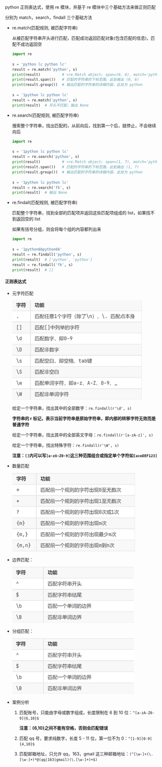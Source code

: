 python 正则表达式，使用 re 模块，并基于 re 模块中三个基础方法来做正则匹配

分别为 match，search，findall 三个基础方法

+ re.match(匹配规则, 被匹配字符串)

    从被匹配字符串开头进行匹配，匹配成功返回匹配对象(包含匹配的信息)，匹配不成功返回空

    ```python
    import re
    
    s = 'python lc python lc'
    result = re.match('python', s)
    print(result)          # <re.Match object; span=(0, 6), match='python'>
    print(result.span())   # 匹配的字符串的下标范围，此处输出 (0, 6)
    print(result.group())  # 输出匹配的字符串的详细内容，此处为 python
    
    s = '1python lc python lc'
    result = re.match('python', s)
    print(result)  # 开头不匹配，输出 None
    ```

+ re.search(匹配规则, 被匹配字符串)

    搜索整个字符串，找出匹配的，从前向后，找到第一个后，就停止，不会继续向后

    ```python
    import re
    
    s = '1python lc python lc'
    result = re.search('python', s)
    print(result)          # <re.Match object; span=(1, 7), match='python'>
    print(result.span())   # 匹配的字符串的下标范围，此处输出 (1, 7)
    print(result.group())  # 输出匹配的字符串的详细内容，此处为 python
    
    s = '1python lc python lc'
    result = re.search('fk', s)
    print(result)  # 输出 None
    ```

+ re.findall(匹配规则, 被匹配字符串)

    匹配整个字符串，找到全部的匹配项并返回这些匹配项组成的 list，如果找不到返回空的 list

    如果有括号分组，则会将每个组的内容都列出来

    ```python
    import re
    
    s = '1python66python66'
    result = re.findall('python', s)
    print(result)  # ['python', 'python']
    result = re.findall('fk', s)
    print(result)  # []
    ```

#### 正则表达式

+ 元字符匹配

    <img src="https://raw.githubusercontent.com/hacker-dvd/notes/master/img/202301171055918.png" alt="image-20230117105456827" style="zoom:67%;" />

    给定一个字符串，找出其中的全部数字：`re.findall(r'\d', s)`

    **字符串的 r 标记，表示当前字符串是原始字符串，即内部的转移字符无效而是普通字符**

    给定一个字符串，找出其中的全部英文字母：`re.findall(r'[a-zA-z]', s)`

    给定一个字符串，找出特殊字符：`re.findall(r'\W', s)`

    **注意：`[]`内可以写`[a-zA-Z0-9]`这三种范围组合或指定单个字符如`[aceDEF123]`**

+ 数量匹配

    <img src="https://raw.githubusercontent.com/hacker-dvd/notes/master/img/202301171106302.png" alt="image-20230117110607248" style="zoom:67%;" />

+ 边界匹配：

    <img src="https://raw.githubusercontent.com/hacker-dvd/notes/master/img/202301171107590.png" alt="image-20230117110747552" style="zoom:67%;" />

+ 分组匹配：

    <img src="https://raw.githubusercontent.com/hacker-dvd/notes/master/img/202301171107590.png" style="zoom:67%;" />

+ 案例分析

    1. 匹配账号，只能由字母或数字组成，长度限制在 6 到 10 位：`^[a-zA-Z0-9]{6,10}$`

        **注意：{6,10}之间不能有空格，否则会匹配错误**

    2. 匹配 qq 号，要求纯数字，长度 5 - 11 位，第一位不为 0：`^[1-9][0-9]{4,10}$`

    3. 匹配邮箱地址，只允许 qq，163，gmail 这三种邮箱地址：`(^[\w-]+(\.[\w-]+)*@(qq|163|gmail)(\.[\w-]+)+$)`

        



